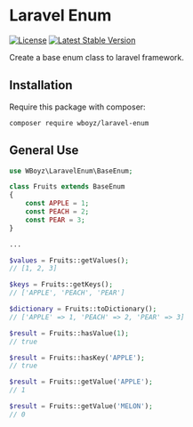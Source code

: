 # Laravel Enum
[![License](https://poser.pugx.org/wboyz/laravel-enum/license)](https://packagist.org/packages/wboyz/laravel-enum)
[![Latest Stable Version](https://poser.pugx.org/wboyz/laravel-enum/v/stable)](https://packagist.org/packages/wboyz/laravel-enum)

Create a base enum class to laravel framework.

## Installation

Require this package with composer:

```
composer require wboyz/laravel-enum
```

## General Use

```php
use WBoyz\LaravelEnum\BaseEnum;

class Fruits extends BaseEnum
{
    const APPLE = 1;
    const PEACH = 2;
    const PEAR = 3;
}

...

$values = Fruits::getValues();
// [1, 2, 3]

$keys = Fruits::getKeys();
// ['APPLE', 'PEACH', 'PEAR']

$dictionary = Fruits::toDictionary();
// ['APPLE' => 1, 'PEACH' => 2, 'PEAR' => 3]

$result = Fruits::hasValue(1);  
// true

$result = Fruits::hasKey('APPLE');
// true

$result = Fruits::getValue('APPLE');
// 1

$result = Fruits::getValue('MELON');
// 0


```
